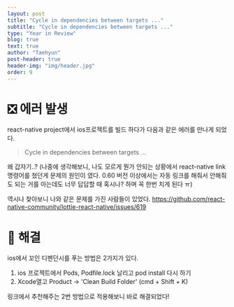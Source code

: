 ```yaml
---
layout: post
title: "Cycle in dependencies between targets ..."
subtitle: "Cycle in dependencies between targets ..."
type: "Year in Review"
blog: true
text: true
author: "Taehyun"
post-header: true
header-img: "img/header.jpg"
order: 9
---
```


# ❎ 에러 발생

react-native project에서 ios프로젝트를 빌드 하다가 다음과 같은 에러를 만나게 되었다.

> Cycle in dependencies between targets ...

왜 갑자기..? (나중에 생각해보니, 나도 모르게 뭔가 안되는 상황에서 react-native link 명령어를 쳤던게 문제의 원인이 였다. 0.60 버전 이상에서는 자동 링크를 해줘서 안해줘도 되는 거를 아는데도 너무 답답할 때 혹시나? 하며 꼭 한번 치게 된다 ㅠ)

역시나 찾아보니 나와 같은 문제를 가진 사람들이 있었다.
[ https://github.com/react-native-community/lottie-react-native/issues/619 ](https://github.com/react-native-community/lottie-react-native/issues/619)

# 🌟 해결

ios에서 꼬인 디펜던시를 푸는 방법은 2가지가 있다.

1. ios 프로젝트에서 Pods, Podfile.lock 날리고 pod install 다시 하기
2. Xcode열고 Product -> 'Clean Build Folder' (cmd + Shift + K)

링크에서 추천해주는 2번 방법으로 적용해보니 바로 해결되었다!